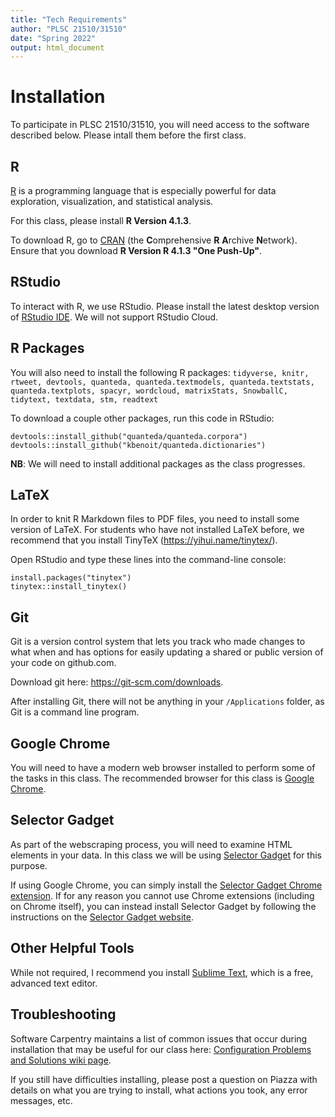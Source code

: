 ```yaml
---
title: "Tech Requirements"
author: "PLSC 21510/31510"
date: "Spring 2022"
output: html_document
---
```


# Installation

To participate in PLSC 21510/31510, you will need access to the software described below. Please intall them before the first class. 

##  R

[R](http://www.r-project.org/) is a programming language that is especially powerful for data exploration, visualization, and statistical analysis. 

For this class, please install **R Version 4.1.3**. 

To download R, go to [CRAN](https://cran.r-project.org/) (the **C**omprehensive **R** **A**rchive **N**etwork). Ensure that you download **R Version R 4.1.3 "One Push-Up"**.

## RStudio

To interact with R, we use RStudio. Please install the latest desktop version of [RStudio IDE](http://www.rstudio.com/ide/download/desktop). We will not support RStudio Cloud.

## R Packages

You will also need to install the following R packages: `tidyverse, knitr, rtweet, devtools, quanteda, quanteda.textmodels, quanteda.textstats, quanteda.textplots, spacyr, wordcloud, matrixStats, SnowballC, tidytext, textdata, stm, readtext`

To download a couple other packages, run this code in RStudio:

```{r}
devtools::install_github("quanteda/quanteda.corpora")
devtools::install_github("kbenoit/quanteda.dictionaries")
```

__NB__: We will need to install additional packages as the class progresses.

## LaTeX

In order to knit R Markdown files to PDF files, you need to install some version of LaTeX. For students who have not installed LaTeX before, we recommend that you install TinyTeX (https://yihui.name/tinytex/).

Open RStudio and type these lines into the command-line console:

```{r}
install.packages("tinytex")
tinytex::install_tinytex() 
```

## Git

Git is a version control system that lets you track who made changes to what when and has options for easily updating a shared or public version of your code on github.com. 

Download git here: https://git-scm.com/downloads.

After installing Git, there will not be anything in your `/Applications` folder, as Git is a command line program.

## Google Chrome

You will need to have a modern web browser installed to perform some of the tasks in this class. The recommended browser for this class is [Google Chrome](https://www.google.co.uk/intl/en_uk/chrome/).

## Selector Gadget

As part of the webscraping process, you will need to examine HTML elements in your data. In this class we will be using [Selector Gadget](https://selectorgadget.com/) for this purpose.

If using Google Chrome, you can simply install the [Selector Gadget Chrome extension](https://chrome.google.com/webstore/detail/selectorgadget/mhjhnkcfbdhnjickkkdbjoemdmbfginb?hl=en). If for any reason you cannot use Chrome extensions (including on Chrome itself), you can instead install Selector Gadget by following the instructions on the [Selector Gadget website](https://selectorgadget.com/).

## Other Helpful Tools

While not required, I recommend you install [Sublime Text](https://www.sublimetext.com/3), which is a free, advanced text editor. 

## Troubleshooting

Software Carpentry maintains a list of common issues that occur during installation that may be useful for our class here: [Configuration Problems and Solutions wiki page](https://github.com/swcarpentry/workshop-template/wiki/Configuration-Problems-and-Solutions).

If you still have difficulties installing, please post a question on Piazza with details on what you are trying to install, what actions you took, any error messages, etc.
